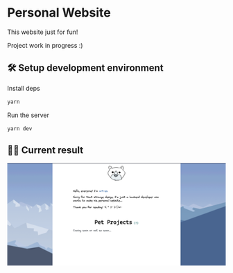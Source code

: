 # Personal Website

This website just for fun!

Project work in progress :)
## 🛠 Setup development environment

Install deps
```bash
yarn
```

Run the server
```bash
yarn dev
```

## 🐻‍❄️ Current result

![Homepage Screenshot](./docs/homepage-screenshot.png)

